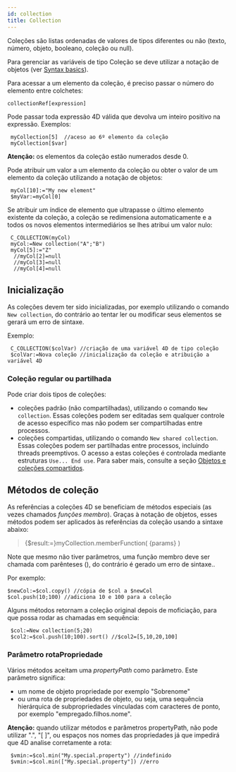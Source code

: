 ```yaml
---
id: collection
title: Collection
---
```


Coleções são listas ordenadas de valores de tipos diferentes ou não (texto, número, objeto, booleano, coleção ou null).

Para gerenciar as variáveis de tipo Coleção se deve utilizar a notação de objetos (ver  [Syntax basics](Concepts/dt_object.md#syntax-basics)).

Para acessar a um elemento da coleção, é preciso passar o número do elemento entre colchetes:

```4d
collectionRef[expression]
```

Pode passar toda expressão 4D válida que devolva um inteiro positivo na expressão. Exemplos:

```4d
 myCollection[5]  //aceso ao 6º elemento da coleção
 myCollection[$var]
```

**Atenção:** os elementos da coleção estão numerados desde 0.

Pode atribuir um valor a um elemento da coleção ou obter o valor de um elemento da coleção utilizando a notação de objetos:

```4d
 myCol[10]:="My new element"
 $myVar:=myCol[0]
```

Se atribuir um índice de elemento que ultrapasse o último elemento existente da coleção, a coleção se redimensiona automaticamente e a todos os novos elementos intermediários se lhes atribui um valor nulo:

```4d
 C_COLLECTION(myCol)
 myCol:=New collection("A";"B")
 myCol[5]:="Z"
  //myCol[2]=null
  //myCol[3]=null
  //myCol[4]=null
```

## Inicialização

As coleções devem ter sido inicializadas, por exemplo utilizando o comando `New collection`, do contrário ao tentar ler ou modificar seus elementos se gerará um erro de sintaxe.

Exemplo:
```4d
 C_COLLECTION($colVar) //criação de uma variável 4D de tipo coleção
 $colVar:=Nova coleção //inicialização da coleção e atribuição a variável 4D
```

### Coleção regular ou partilhada

Pode criar dois tipos de coleções:

- coleções padrão (não compartilhadas), utilizando o comando `New collection`. Essas coleções podem ser editadas sem qualquer controle de acesso específico mas não podem ser compartilhadas entre processos.
- coleções compartidas, utilizando o comando `New shared collection`. Essas coleções podem ser partilhadas entre processos, incluindo threads preemptivos. O acesso a estas coleções é controlada mediante estruturas `Use... End use`. Para saber mais, consulte a seção [Objetos e coleções compartidos](Concepts/shared.md).

## Métodos de coleção

As referências a coleções 4D se beneficiam de métodos especiais (as vezes chamados *funções membro*). Graças à notação de objetos, esses métodos podem ser aplicados às referências da coleção usando a sintaxe abaixo:

> {$result:=}myCollection.memberFunction( {params} )

Note que mesmo não tiver parâmetros, uma função membro deve ser chamada com parênteses (), do contrário é gerado um erro de sintaxe..

Por exemplo:

```4d
$newCol:=$col.copy() //cópia de $col a $newCol
$col.push(10;100) //adiciona 10 e 100 para a coleção
```

Alguns métodos retornam a coleção original depois de moficiação, para que possa rodar as chamadas em sequência:

```4d
 $col:=New collection(5;20)
 $col2:=$col.push(10;100).sort() //$col2=[5,10,20,100]
```


### Parâmetro rotaPropriedade


Vários métodos aceitam uma _propertyPath_ como parâmetro. Este parâmetro significa:

- um nome de objeto propriedade por exemplo "Sobrenome"
- ou uma rota de propriedades de objeto, ou seja, uma sequência hierárquica de subpropriedades vinculadas com caracteres de ponto, por exemplo "empregado.filhos.nome".

**Atenção:** quando utilizar métodos e parâmetros propertyPath, não pode utilizar ".", "[ ]", ou espaços nos nomes das propriedades já que impedirá que 4D analise corretamente a rota:

```4d
 $vmin:=$col.min("My.special.property") //indefinido
 $vmin:=$col.min(["My.special.property"]) //erro
```

